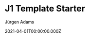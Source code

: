 ---
title: J1 Template Starter
github: https://github.com/jekyll-one/j1-template-starter
demo: https://j1-template-starter.netlify.app/
author: Jürgen Adams
date: 2021-04-01T00:00:00.000Z
ssg:
  - Jekyll
cms:
  - Markdown
css:
  - Bootstrap
category:
  - Portfolio
  - Blog
  - Documentation
  - Business
description: J1 - Create powerful modern static websites.
draft: true
publish_date: '2021-04-22T13:59:39Z'
update_date: '2022-10-22T11:11:18Z'
github_star: 10
github_fork: 14
---